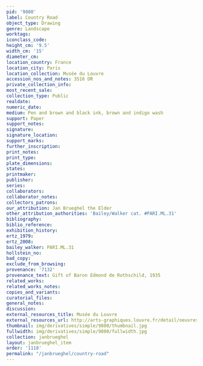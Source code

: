 ```yaml
---
pid: '9800'
label: Country Road
object_type: Drawing
genre: Landscape
worktags:
iconclass_code:
height_cm: '9.5'
width_cm: '15'
diameter_cm:
location_country: France
location_city: Paris
location_collection: Musée du Louvre
accession_nos_and_notes: 3516 DR
private_collection_info:
most_recent_sale:
collection_type: Public
realdate:
numeric_date:
medium: Pen and brown and black ink, brown and indigo wash
support: Paper
support_notes:
signature:
signature_location:
support_marks:
further_inscription:
print_notes:
print_type:
plate_dimensions:
states:
printmaker:
publisher:
series:
collaborators:
collaborator_notes:
collectors_patrons:
our_attribution: Jan Brueghel the Elder
other_attribution_authorities: 'Bailey/Walker cat. #PARI.ML.31'
bibliography:
biblio_reference:
exhibition_history:
ertz_1979:
ertz_2008:
bailey_walker: PARI.ML.31
hollstein_no:
bad_copy:
exclude_from_browsing:
provenance: '7132'
provenance_text: Gift of Baron Edmond de Rothschild, 1935
related_works:
related_works_notes:
copies_and_variants:
curatorial_files:
general_notes:
discussion:
external_resources_title: Musée du Louvre
external_resources_url: http://arts-graphiques.louvre.fr/detail/oeuvres/99/537624-Route-de-campagne
thumbnail: img/derivatives/simple/9800/thumbnail.jpg
fullwidth: img/derivatives/simple/9800/fullwidth.jpg
collection: janbrueghel
layout: janbrueghel_item
order: '1118'
permalink: "/janbrueghel/country-road"
---
```

